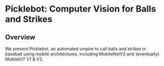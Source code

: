 # Picklebot: Computer Vision for Balls and Strikes
## Overview
We present Picklebot, an automated umpire to call balls and strikes in baseball using mobile architectures, including MobileNetV3 and (eventually) MobileViT V1 & V2.
